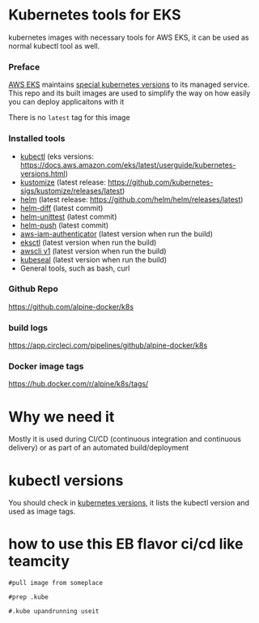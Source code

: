# Kubernetes tools for EKS

kubernetes images with necessary tools for AWS EKS, it can be used as normal kubectl tool as well.

### Preface

[AWS EKS](https://aws.amazon.com/eks) maintains [special kubernetes versions](https://docs.aws.amazon.com/eks/latest/userguide/kubernetes-versions.html) to its managed service. This repo and its built images are used to simplify the way on how easily you can deploy applicaitons with it

There is no `latest` tag for this image

### Installed tools

- [kubectl](https://kubernetes.io/docs/tasks/tools/install-kubectl/) (eks versions: https://docs.aws.amazon.com/eks/latest/userguide/kubernetes-versions.html)
- [kustomize](https://github.com/kubernetes-sigs/kustomize) (latest release: https://github.com/kubernetes-sigs/kustomize/releases/latest)
- [helm](https://github.com/helm/helm) (latest release: https://github.com/helm/helm/releases/latest)
- [helm-diff](https://github.com/databus23/helm-diff) (latest commit)
- [helm-unittest](https://github.com/quintush/helm-unittest) (latest commit)
- [helm-push](https://github.com/chartmuseum/helm-push) (latest commit)
- [aws-iam-authenticator](https://github.com/kubernetes-sigs/aws-iam-authenticator) (latest version when run the build)
- [eksctl](https://github.com/weaveworks/eksctl) (latest version when run the build)
- [awscli v1](https://github.com/aws/aws-cli) (latest version when run the build)
- [kubeseal](https://github.com/bitnami-labs/sealed-secrets) (latest version when run the build)
- General tools, such as bash, curl

### Github Repo

https://github.com/alpine-docker/k8s

### build logs

https://app.circleci.com/pipelines/github/alpine-docker/k8s

### Docker image tags

https://hub.docker.com/r/alpine/k8s/tags/

# Why we need it

Mostly it is used during CI/CD (continuous integration and continuous delivery) or as part of an automated build/deployment

# kubectl versions

You should check in [kubernetes versions](https://docs.aws.amazon.com/eks/latest/userguide/kubernetes-versions.html), it lists the kubectl version and used as image tags.



# how to use this EB flavor ci/cd like teamcity
```
#pull image from someplace

#prep .kube

#.kube upandrunning useit

```
